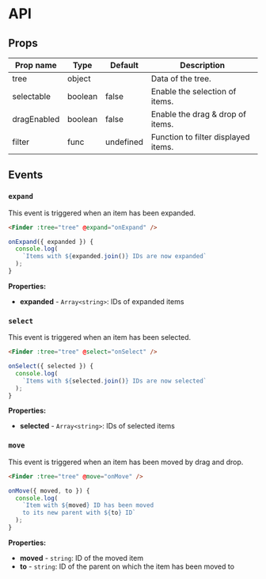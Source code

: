 # API

## Props

| Prop name   | Type    | Default   | Description                         |
| ----------- | ------- | --------- | ----------------------------------- |
| tree        | object  |           | Data of the tree.                   |
| selectable  | boolean | false     | Enable the selection of items.      |
| dragEnabled | boolean | false     | Enable the drag & drop of items.    |
| filter      | func    | undefined | Function to filter displayed items. |

## Events

### `expand`

This event is triggered when an item has been expanded.

```html
<Finder :tree="tree" @expand="onExpand" />
```

```js
onExpand({ expanded }) {
  console.log(
    `Items with ${expanded.join()} IDs are now expanded`
  );
}
```

**Properties:**

- **expanded** - `Array<string>`: IDs of expanded items

### `select`

This event is triggered when an item has been selected.

```html
<Finder :tree="tree" @select="onSelect" />
```

```js
onSelect({ selected }) {
  console.log(
    `Items with ${selected.join()} IDs are now selected`
  );
}
```

**Properties:**

- **selected** - `Array<string>`: IDs of selected items

### `move`

This event is triggered when an item has been moved by drag and drop.

```html
<Finder :tree="tree" @move="onMove" />
```

```js
onMove({ moved, to }) {
  console.log(
    `Item with ${moved} ID has been moved
    to its new parent with ${to} ID`
  );
}
```

**Properties:**

- **moved** - `string`: ID of the moved item
- **to** - `string`: ID of the parent on which the item has been moved to

